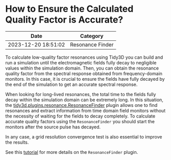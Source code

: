 # How to Ensure the Calculated Quality Factor is Accurate?

| Date       | Category    |
|------------|-------------|
| 2023-12-20 18:51:02 | Resonance Finder |



To calculate low-quality factor resonances using Tidy3D you can build and run a simulation until the electromagnetic fields fully decay to negligible values within the simulation domain. Then, you can obtain the resonance quality factor from the spectral response obtained from frequency-domain monitors. In this case, it is crucial to ensure the fields have fully decayed by the end of the simulation to get an accurate spectral response.

When looking for long-lived resonances, the total time to the fields fully decay within the simulation domain can be extremely long. In this situation, the [tidy3d.plugins.resonance.ResonanceFinder](https://docs.flexcompute.com/projects/tidy3d/en/latest/api/_autosummary/tidy3d.plugins.resonance.ResonanceFinder.html#tidy3d.plugins.resonance.ResonanceFinder.html) plugin allows one to find resonances and extract information from time domain field monitors without the necessity of waiting for the fields to decay completely. To calculate accurate quality factors using the `ResonanceFinder` you should start the monitors after the source pulse has decayed.

In any case, a grid resolution convergence test is also essential to improve the results.

See this [tutorial](https://www.flexcompute.com/tidy3d/examples/notebooks/ResonanceFinder/) for more details on the `ResonanceFinder` plugin.
